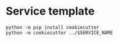 # Service template

```commandline
python -m pip install cookiecutter
python -m cookiecutter ../$SERVICE_NAME
```